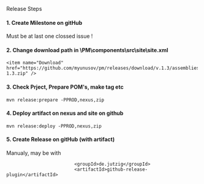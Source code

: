 Release Steps

#### 1. Create Milestone on gitHub 

Must be at last one clossed issue !

#### 2. Change download path in \PM\components\src\site\site.xml
 
 ```
<item name="Download" href="https://github.com/myunusov/pm/releases/download/v.1.3/assemblies-1.3.zip" />
 ```
 
#### 3. Check Prject, Prepare POM's, make tag etc 

```
mvn release:prepare -PPROD,nexus,zip
```
    
#### 4. Deploy artifact on nexus and site on github

```
mvn release:deploy -PPROD,nexus,zip
```

#### 5. Create Release on gitHub (with artifact)

Manualy, may be with
```
                         <groupId>de.jutzig</groupId>
                         <artifactId>github-release-plugin</artifactId>
```                         